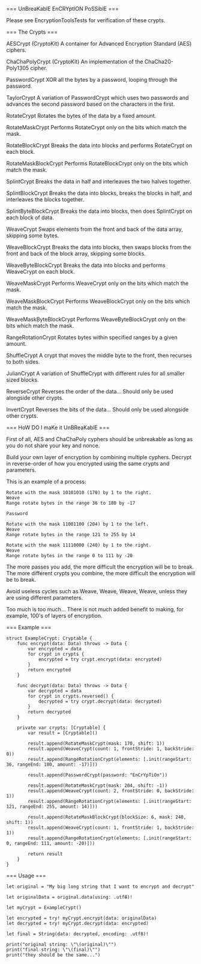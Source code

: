 === UnBreaKablE EnCRYptION PoSSiblE ===

Please see EncryptionToolsTests for verification of these crypts.

=== The Crypts ===

AESCrypt (CryptoKit)
A container for Advanced Encryption Standard (AES) ciphers.

ChaChaPolyCrypt (CryptoKit)
An implementation of the ChaCha20-Poly1305 cipher.

PasswordCrypt
XOR all the bytes by a password, looping through the password.

TaylorCrypt
A variation of PasswordCrypt which uses two passwords and advances the second password based on the characters in the first.

RotateCrypt
Rotates the bytes of the data by a fixed amount.

RotateMaskCrypt
Performs RotateCrypt only on the bits which match the mask.

RotateBlockCrypt
Breaks the data into blocks and performs RotateCrypt on each block.

RotateMaskBlockCrypt
Performs RotateBlockCrypt only on the bits which match the mask.

SplintCrypt
Breaks the data in half and interleaves the two halves together.

SplintBlockCrypt
Breaks the data into blocks, breaks the blocks in half, and interleaves the blocks together.

SplintByteBlockCrypt
Breaks the data into blocks, then does SplintCrypt on each block of data.

WeaveCrypt
Swaps elements from the front and back of the data array, skipping some bytes.

WeaveBlockCrypt
Breaks the data into blocks, then swaps blocks from the front and back of the block array, skipping some blocks.

WeaveByteBlockCrypt
Breaks the data into blocks and performs WeaveCrypt on each block.

WeaveMaskCrypt
Performs WeaveCrypt only on the bits which match the mask.

WeaveMaskBlockCrypt
Performs WeaveBlockCrypt only on the bits which match the mask.

WeaveMaskByteBlockCrypt
Performs WeaveByteBlockCrypt only on the bits which match the mask.

RangeRotationCrypt
Rotates bytes within specified ranges by a given amount.

ShuffleCrypt
A crypt that moves the middle byte to the front, then recurses to both sides.

JulianCrypt
A variation of ShuffleCrypt with different rules for all smaller sized blocks.

ReverseCrypt
Reverses the order of the data... Should only be used alongside other crypts.

InvertCrypt
Reverses the bits of the data... Should only be used alongside other crypts.

=== HoW DO I maKe it UnBReaKablE ===

First of all, AES and ChaChaPoly cyphers should be unbreakable as long as you do not share your key and nonce.

Build your own layer of encryption by combining multiple cyphers.
Decrypt in reverse-order of how you encrypted using the same crypts and parameters.

This is an example of a process:

```
Rotate with the mask 10101010 (170) by 1 to the right.
Weave
Range rotate bytes in the range 36 to 180 by -17

Password

Rotate with the mask 11001100 (204) by 1 to the left.
Weave
Range rotate bytes in the range 121 to 255 by 14

Rotate with the mask 11110000 (240) by 1 to the right.
Weave
Range rotate bytes in the range 0 to 111 by -20
```

The more passes you add, the more difficult the encryption will be to break.
The more different crypts you combine, the more difficult the encryption will be to break.

Avoid useless cycles such as Weave, Weave, Weave, Weave, unless they are using different parameters.

Too much is too much... There is not much added benefit to making, for example, 100's of layers of encryption.

=== Example ===

```
struct ExampleCrypt: Cryptable {
    func encrypt(data: Data) throws -> Data {
        var encrypted = data
        for crypt in crypts {
            encrypted = try crypt.encrypt(data: encrypted)
        }
        return encrypted
    }
    
    func decrypt(data: Data) throws -> Data {
        var decrypted = data
        for crypt in crypts.reversed() {
            decrypted = try crypt.decrypt(data: decrypted)
        }
        return decrypted
    }
    
    private var crypts: [Cryptable] {
        var result = [Cryptable]()
        
        result.append(RotateMaskCrypt(mask: 170, shift: 1))
        result.append(WeaveCrypt(count: 1, frontStride: 1, backStride: 0))
        result.append(RangeRotationCrypt(elements: [.init(rangeStart: 36, rangeEnd: 180, amount: -17)]))
        
        result.append(PasswordCrypt(password: "EnCrYpTiOn"))
        
        result.append(RotateMaskCrypt(mask: 204, shift: -1))
        result.append(WeaveCrypt(count: 2, frontStride: 0, backStride: 1))
        result.append(RangeRotationCrypt(elements: [.init(rangeStart: 121, rangeEnd: 255, amount: 14)]))
        
        result.append(RotateMaskBlockCrypt(blockSize: 6, mask: 240, shift: 1))
        result.append(WeaveCrypt(count: 1, frontStride: 1, backStride: 1))
        result.append(RangeRotationCrypt(elements: [.init(rangeStart: 0, rangeEnd: 111, amount: -20)]))
        
        return result
    }
}
```

=== Usage ===

```
let original = "My big long string that I want to encrypt and decrypt"

let originalData = original.data(using: .utf8)!

let myCrypt = ExampleCrypt()

let encrypted = try! myCrypt.encrypt(data: originalData)
let decrypted = try! myCrypt.decrypt(data: encrypted)

let final = String(data: decrypted, encoding: .utf8)!

print("original string: \"\(original)\"")
print("final string: \"\(final)\"")
print("they should be the same...")
```
